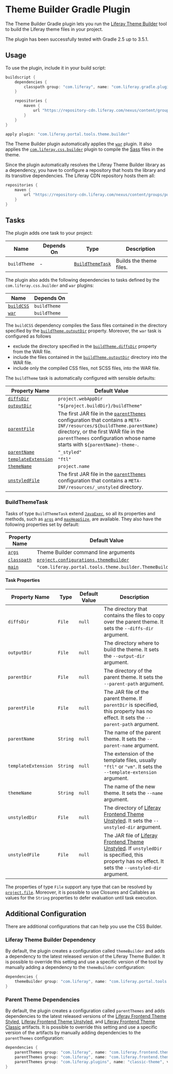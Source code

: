 # Theme Builder Gradle Plugin

The Theme Builder Gradle plugin lets you run the [Liferay Theme Builder](https://github.com/liferay/liferay-portal/tree/master/modules/util/portal-tools-theme-builder)
tool to build the Liferay theme files in your project.

The plugin has been successfully tested with Gradle 2.5 up to 3.5.1.

## Usage

To use the plugin, include it in your build script:

```gradle
buildscript {
	dependencies {
		classpath group: "com.liferay", name: "com.liferay.gradle.plugins.theme.builder", version: "2.0.4"
	}

	repositories {
		maven {
			url "https://repository-cdn.liferay.com/nexus/content/groups/public"
		}
	}
}

apply plugin: "com.liferay.portal.tools.theme.builder"
```

The Theme Builder plugin automatically applies the [`war`](https://docs.gradle.org/current/userguide/war_plugin.html)
plugin. It also applies the [`com.liferay.css.builder`](https://github.com/liferay/liferay-portal/tree/master/modules/sdk/gradle-plugins-css-builder)
plugin to compile the [Sass](http://sass-lang.com/) files in the theme.

Since the plugin automatically resolves the Liferay Theme Builder library as a
dependency, you have to configure a repository that hosts the library and its
transitive dependencies. The Liferay CDN repository hosts them all:

```gradle
repositories {
	maven {
		url "https://repository-cdn.liferay.com/nexus/content/groups/public"
	}
}
```

## Tasks

The plugin adds one task to your project:

Name | Depends On | Type | Description
---- | ---------- | ---- | -----------
`buildTheme` | \- | [`BuildThemeTask`](#buildthemetask) | Builds the theme files.

The plugin also adds the following dependencies to tasks defined by the
`com.liferay.css.builder` and `war` plugins:

Name | Depends On
---- | ----------
[`buildCSS`](https://github.com/liferay/liferay-portal/tree/master/modules/sdk/gradle-plugins-css-builder#tasks) | `buildTheme`
[`war`](https://docs.gradle.org/current/userguide/war_plugin.html#sec:war_default_settings) | `buildTheme`

The `buildCSS` dependency compiles the Sass files contained in the directory
specified by the [`buildTheme.outputDir`](#outputdir) property. Moreover, the
`war` task is configured as follows

- exclude the directory specified in the [`buildTheme.diffsDir`](#diffsdir)
property from the WAR file.
- include the files contained in the [`buildTheme.outputDir`](#outputdir)
directory into the WAR file.
- include only the compiled CSS files, not SCSS files, into the WAR file.

The `buildTheme` task is automatically configured with sensible defaults:

Property Name | Default Value
------------- | -------------
[`diffsDir`](#diffsdir) | `project.webAppDir`
[`outputDir`](#outputdir) | `"${project.buildDir}/buildTheme"`
[`parentFile`](#parentfile) | The first JAR file in the [`parentThemes`](#parent-theme-dependencies) configuration that contains a `META-INF/resources/${buildTheme.parentName}` directory, or the first WAR file in the `parentThemes` configuration whose name starts with `${parentName}-theme-`.
[`parentName`](#parentname) | `"_styled"`
[`templateExtension`](#templateextension) | `"ftl"`
[`themeName`](#themename) | `project.name`
[`unstyledFile`](#unstyledfile) | The first JAR file in the [`parentThemes`](#parent-theme-dependencies) configuration that contains a `META-INF/resources/_unstyled` directory.

### BuildThemeTask

Tasks of type `BuildThemeTask` extend [`JavaExec`](https://docs.gradle.org/current/dsl/org.gradle.api.tasks.JavaExec.html),
so all its properties and methods, such as [`args`](https://docs.gradle.org/current/dsl/org.gradle.api.tasks.JavaExec.html#org.gradle.api.tasks.JavaExec:args(java.css.Iterable))
and [`maxHeapSize`](https://docs.gradle.org/current/dsl/org.gradle.api.tasks.JavaExec.html#org.gradle.api.tasks.JavaExec:maxHeapSize),
are available. They also have the following properties set by default:

Property Name | Default Value
------------- | -------------
[`args`](https://docs.gradle.org/current/dsl/org.gradle.api.tasks.JavaExec.html#org.gradle.api.tasks.JavaExec:args) | Theme Builder command line arguments
[`classpath`](https://docs.gradle.org/current/dsl/org.gradle.api.tasks.JavaExec.html#org.gradle.api.tasks.JavaExec:classpath) | [`project.configurations.themeBuilder`](#liferay-theme-builder-dependency)
[`main`](https://docs.gradle.org/current/dsl/org.gradle.api.tasks.JavaExec.html#org.gradle.api.tasks.JavaExec:main) | `"com.liferay.portal.tools.theme.builder.ThemeBuilder"`

#### Task Properties

Property Name | Type | Default Value | Description
------------- | ---- | ------------- | -----------
<a name="diffsdir"></a>`diffsDir` | `File` | `null` | The directory that contains the files to copy over the parent theme. It sets the `--diffs-dir` argument.
<a name="outputdir"></a>`outputDir` | `File` | `null` | The directory where to build the theme. It sets the `--output-dir` argument.
<a name="parentdir"></a>`parentDir` | `File` | `null` | The directory of the parent theme. It sets the `--parent-path` argument.
<a name="parentfile"></a>`parentFile` | `File` | `null` | The JAR file of the parent theme. If `parentDir` is specified, this property has no effect. It sets the `--parent-path` argument.
<a name="parentname"></a>`parentName` | `String` | `null` | The name of the parent theme. It sets the `--parent-name` argument.
<a name="templateextension"></a>`templateExtension` | `String` | `null` | The extension of the template files, usually `"ftl"` or `"vm"`. It sets the `--template-extension` argument.
<a name="themename"></a>`themeName` | `String` | `null` | The name of the new theme. It sets the `--name` argument.
<a name="unstyleddir"></a>`unstyledDir` | `File` | `null` | The directory of [Liferay Frontend Theme Unstyled](https://github.com/liferay/liferay-portal/tree/master/modules/apps/frontend-theme/frontend-theme-unstyled). It sets the `--unstyled-dir` argument.
<a name="unstyledfile"></a>`unstyledFile` | `File` | `null` | The JAR file of [Liferay Frontend Theme Unstyled](https://github.com/liferay/liferay-portal/tree/master/modules/apps/frontend-theme/frontend-theme-unstyled). If `unstyledDir` is specified, this property has no effect. It sets the `--unstyled-dir` argument.

The properties of type `File` support any type that can be resolved by [`project.file`](https://docs.gradle.org/current/dsl/org.gradle.api.Project.html#org.gradle.api.Project:file(java.css.Object)).
Moreover, it is possible to use Closures and Callables as values for the
`String` properties to defer evaluation until task execution.

## Additional Configuration

There are additional configurations that can help you use the CSS Builder.

### Liferay Theme Builder Dependency

By default, the plugin creates a configuration called `themeBuilder` and adds a
dependency to the latest released version of the Liferay Theme Builder. It is
possible to override this setting and use a specific version of the tool by
manually adding a dependency to the `themeBuilder` configuration:

```gradle
dependencies {
	themeBuilder group: "com.liferay", name: "com.liferay.portal.tools.theme.builder", version: "1.1.6"
}
```

### Parent Theme Dependencies

By default, the plugin creates a configuration called `parentThemes` and adds
dependencies to the latest released versions of the
[Liferay Frontend Theme Styled](https://github.com/liferay/liferay-portal/tree/master/modules/apps/frontend-theme/frontend-theme-styled),
[Liferay Frontend Theme Unstyled](https://github.com/liferay/liferay-portal/tree/master/modules/apps/frontend-theme/frontend-theme-unstyled),
and [Liferay Frontend Theme Classic](https://github.com/liferay/liferay-portal/tree/master/modules/apps/frontend-theme/frontend-theme-classic)
artifacts. It is possible to override this setting and use a specific version of
the artifacts by manually adding dependencies to the `parentThemes`
configuration:

```gradle
dependencies {
	parentThemes group: "com.liferay", name: "com.liferay.frontend.theme.styled", version: "2.0.13"
	parentThemes group: "com.liferay", name: "com.liferay.frontend.theme.unstyled", version: "2.0.13"
	parentThemes group: "com.liferay.plugins", name: "classic-theme", version: "1.0.29"
}
```